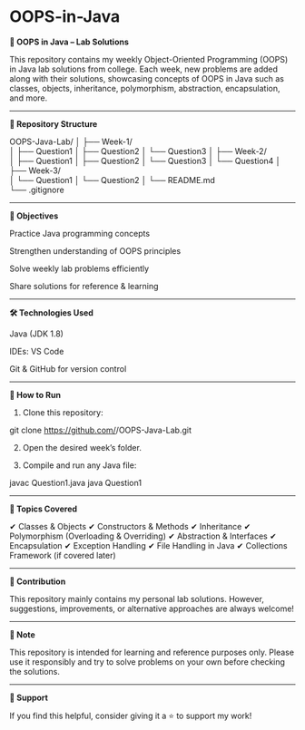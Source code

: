 # OOPS-in-Java

**🚀 OOPS in Java – Lab Solutions**

This repository contains my weekly Object-Oriented Programming (OOPS) in Java lab solutions from college.
Each week, new problems are added along with their solutions, showcasing concepts of OOPS in Java such as classes, objects, inheritance, polymorphism, abstraction, encapsulation, and more.


---

**📂 Repository Structure**

OOPS-Java-Lab/
│
├── Week-1/<br>
│   ├── Question1
│   ├── Question2
│   └── Question3
│
├── Week-2/<br>
│   ├── Question1
│   ├── Question2
│   └── Question3
│   └── Question4
│
├── Week-3/<br>
│   └──  Question1
│   └──  Question2
│
└── README.md<br>
└── .gitignore<br>



---

**🎯 Objectives**

Practice Java programming concepts

Strengthen understanding of OOPS principles

Solve weekly lab problems efficiently

Share solutions for reference & learning



---

**🛠 Technologies Used**

Java (JDK 1.8)

IDEs:  VS Code

Git & GitHub for version control



---

**🚦 How to Run**

1. Clone this repository:

git clone https://github.com/<your-username>/OOPS-Java-Lab.git


2. Open the desired week’s folder.


3. Compile and run any Java file:

javac Question1.java
java Question1




---

**📘 Topics Covered**

✔ Classes & Objects
✔ Constructors & Methods
✔ Inheritance
✔ Polymorphism (Overloading & Overriding)
✔ Abstraction & Interfaces
✔ Encapsulation
✔ Exception Handling
✔ File Handling in Java
✔ Collections Framework (if covered later)


---

**🤝 Contribution**

This repository mainly contains my personal lab solutions.
However, suggestions, improvements, or alternative approaches are always welcome!


---

**📌 Note**

This repository is intended for learning and reference purposes only.
Please use it responsibly and try to solve problems on your own before checking the solutions.


---

**🌟 Support**

If you find this helpful, consider giving it a ⭐ to support my work!

